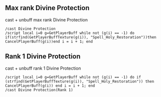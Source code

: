 ## Max rank Divine Protection 
cast + unbuff max rank Divine Protection
```
/cast Divine Protection
/script local i=0 g=GetPlayerBuff while not (g(i) == -1) do if(strfind(GetPlayerBuffTexture(g(i)), "Spell_Holy_Restoration"))then CancelPlayerBuff(g(i))end i = i + 1; end
```
 

## Rank 1 Divine Protection 
cast + unbuff rank 1 Divine Protection
```
/script local i=0 g=GetPlayerBuff while not (g(i) == -1) do if (strfind(GetPlayerBuffTexture(g(i)), "Spell_Holy_Restoration")) then CancelPlayerBuff(g(i)) end i = i + 1; end
/cast Divine Protection(Rank 1)
``` 